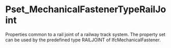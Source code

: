 # Pset_MechanicalFastenerTypeRailJoint

Properties common to a rail joint of a railway track system. The property set can be used by the predefined type RAILJOINT of IfcMechanicalFastener.<!-- end of definition -->

